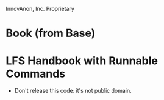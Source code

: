 InnovAnon, Inc. Proprietary

# Book (from Base)
LFS Handbook with Runnable Commands
==========
* Don't release this code: it's not public domain.

